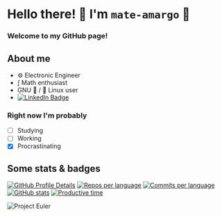# Hello there! 👋 I'm `mate-amargo` 🧉

### Welcome to my GitHub page!

## About me
- ⚙️ Electronic Engineer
- ∫ Math enthusiast
- GNU 🐂 / 🐧 Linux user
- [![LinkedIn Badge](https://img.shields.io/badge/LinkedIn-0077B5?style=plastic&logo=linkedin&logoColor=white)](https://www.linkedin.com/in/jargbb)

### Right now I'm probably
- [ ] Studying
- [ ] Working
- [x] Procrastinating

## Some stats & badges

[![GitHub Profile Details](https://github-profile-summary-cards.vercel.app/api/cards/profile-details?username=mate-amargo&theme=gruvbox)](https://github.com/vn7n24fzkq/github-profile-summary-cards)
[![Repos per language](https://github-profile-summary-cards.vercel.app/api/cards/repos-per-language?username=mate-amargo&theme=gruvbox)](https://github.com/vn7n24fzkq/github-profile-summary-cards)
[![Commits per language](https://github-profile-summary-cards.vercel.app/api/cards/most-commit-language?username=mate-amargo&theme=gruvbox)](https://github.com/vn7n24fzkq/github-profile-summary-cards)
[![GitHub stats](https://github-profile-summary-cards.vercel.app/api/cards/stats?username=mate-amargo&theme=gruvbox)](https://github.com/vn7n24fzkq/github-profile-summary-cards)
[![Productive time](https://github-profile-summary-cards.vercel.app/api/cards/productive-time?username=mate-amargo&theme=gruvbox&utcOffset=-3)](https://github.com/vn7n24fzkq/github-profile-summary-cards)

![Project Euler](https://projecteuler.net/profile/mate_amargo.png)

